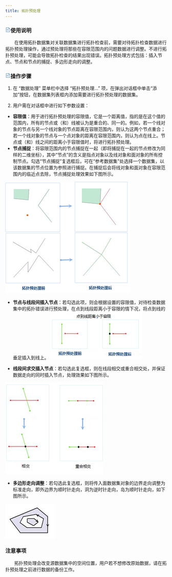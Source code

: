 ```yaml
---
title: 拓扑预处理
---
```



### ![](img/read.gif)使用说明

　　在使用拓扑数据集对关联数据集进行拓扑检查前，需要对待拓扑检查数据进行拓扑预处理操作，通过预处理将那些在容限范围内的问题数据进行调整。不进行拓扑预处理，可能会导致拓扑检查的结果出现错误。拓扑预处理方式包括：插入节点、节点和节点的捕捉、多边形走向的调整。

### ![](img/read.gif)操作步骤

1.  在 “数据处理” 菜单栏中选择 “拓扑预处理...” 项，在弹出对话框中单击“添加”按钮，在数据集列表框内添加需要进行拓扑预处理的数据集。

2.  用户需在对话框中进行如下参数设置：
  -   **容限值**：用于进行拓扑预处理的容限值，它是一个距离值，指的是在这个值的范围内，所有的节点或（和）线被认为是重合的、同一的。例如，若一个线对象的节点与另一个线对象的节点距离在容限范围内，则认为这两个节点重合；若一个线对象的节点与一个点对象的距离在容限范围内，则认为点在线上。节点或（和）线之间的距离小于容限值时，将进行拓扑预处理。  
  -   **节点捕捉**：将容限范围内的节点捕捉在一起（即将捕捉在一起的节点修改为同样的二维坐标），其中“节点”的含义是指点对象以及线对象和面对象的所有控制节点。勾选“节点捕捉”复选框后，可在“参考数据集”处选择一个数据集，以该数据集的节点位置为参照进行捕捉。在捕捉后会将线对象和面对象在容限范围内的临近点去除，节点捕捉处理效果如下图所示。

  ![](img/TopoPreprocess1.png)

   -   **节点与线段间插入节点**：若勾选此项，则会根据设置的容限值，对待检查数据集中的拓扑错误进行预处理，在点到线段距离小于容限的情下况，将点到线的垂足插入到线上。
   ![](img/TopoPreprocess2.png) 

  -   **线段间求交插入节点**：若勾选此复选框，则在线段相交或重合相交处，并保证数据走向的同时插入节点，处理效果如下图所示。

   ![](img/TopoPreprocess3.png) 

  -   **多边形走向调整**：若勾选此复选框，则将传入面数据集对象的边界走向调整为标准走向，即外边界为顺时针走向，洞为逆时针走向，岛为顺时针走向，如下图所示。

   ![](img/TopoPreprocess9.png)



### 注意事项

　　拓扑预处理会改变源数据集中的空间位置，用户若不想修改原始数据，请在拓扑预处理之前进行数据的备份工作。


